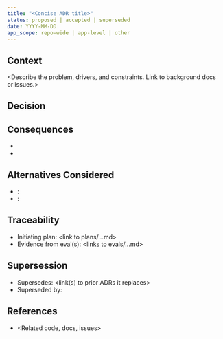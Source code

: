 ```yaml
---
title: "<Concise ADR title>"
status: proposed | accepted | superseded
date: YYYY-MM-DD
app_scope: repo-wide | app-level | other
---
```


## Context
<Describe the problem, drivers, and constraints. Link to background docs or issues.>

## Decision
<State the decision clearly and unambiguously.>

## Consequences
- <Immediate and long-term effects>
- <Trade-offs and risks>

## Alternatives Considered
- <Alternative A>: <why rejected>
- <Alternative B>: <why rejected>

## Traceability
- Initiating plan: <link to plans/...md>
- Evidence from eval(s): <links to evals/...md>

## Supersession
- Supersedes: <link(s) to prior ADRs it replaces>
- Superseded by: <to be filled when a later ADR supersedes this>

## References
- <Related code, docs, issues>

<!-- How to use:
1) Copy this file into the appropriate `docs/adr` folder (root or app-level) and rename to `00xx-short-slug.md`.
2) Fill all sections. Keep it concise; link out for details.
3) Update the local `docs/adr/README.md` index and the root ADR index if applicable.
4) Ensure the originating plan links here under its "Decision path" and this ADR links back to the plan in Traceability.
-->


